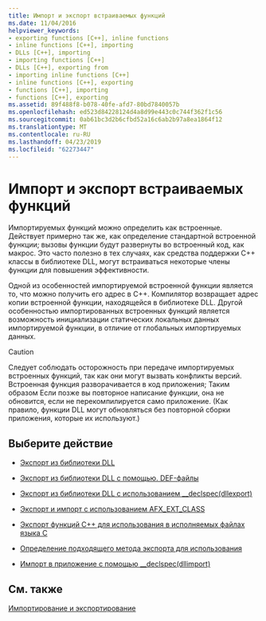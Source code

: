 ```yaml
---
title: Импорт и экспорт встраиваемых функций
ms.date: 11/04/2016
helpviewer_keywords:
- exporting functions [C++], inline functions
- inline functions [C++], importing
- DLLs [C++], importing
- importing functions [C++]
- DLLs [C++], exporting from
- importing inline functions [C++]
- inline functions [C++], exporting
- functions [C++], importing
- functions [C++], exporting
ms.assetid: 89f488f8-b078-40fe-afd7-80bd7840057b
ms.openlocfilehash: ed523d84228124d4a8d99e443c0c744f362f1c56
ms.sourcegitcommit: 0ab61bc3d2b6cfbd52a16c6ab2b97a8ea1864f12
ms.translationtype: MT
ms.contentlocale: ru-RU
ms.lasthandoff: 04/23/2019
ms.locfileid: "62273447"
---
```

# <a name="importing-and-exporting-inline-functions"></a>Импорт и экспорт встраиваемых функций

Импортируемых функций можно определить как встроенные. Действует примерно так же, как определение стандартной встроенной функции; вызовы функции будут развернуты во встроенный код, как макрос. Это часто полезно в тех случаях, как средства поддержки C++ классы в библиотеке DLL, могут встраиваться некоторые члены функции для повышения эффективности.

Одной из особенностей импортируемой встроенной функции является то, что можно получить его адрес в C++. Компилятор возвращает адрес копии встроенной функции, находящейся в библиотеке DLL. Другой особенностью импортированных встроенных функций является возможность инициализации статических локальных данных импортируемой функции, в отличие от глобальных импортируемых данных.

> [!CAUTION]
>  Следует соблюдать осторожность при передаче импортируемых встроенных функций, так как они могут вызвать конфликты версий. Встроенная функция разворачивается в код приложения; Таким образом Если позже вы повторное написание функции, она не обновится, если не перекомпилируется само приложение. (Как правило, функции DLL могут обновляться без повторной сборки приложения, которые их используют.)

## <a name="what-do-you-want-to-do"></a>Выберите действие

- [Экспорт из библиотеки DLL](exporting-from-a-dll.md)

- [Экспорт из библиотеки DLL с помощью. DEF-файлы](exporting-from-a-dll-using-def-files.md)

- [Экспорт из библиотеки DLL с использованием __declspec(dllexport)](exporting-from-a-dll-using-declspec-dllexport.md)

- [Экспорт и импорт с использованием AFX_EXT_CLASS](exporting-and-importing-using-afx-ext-class.md)

- [Экспорт функций C++ для использования в исполняемых файлах языка C](exporting-cpp-functions-for-use-in-c-language-executables.md)

- [Определение подходящего метода экспорта для использования](determining-which-exporting-method-to-use.md)

- [Импорт в приложение с помощью __declspec(dllimport)](importing-into-an-application-using-declspec-dllimport.md)

## <a name="see-also"></a>См. также

[Импортирование и экспортирование](importing-and-exporting.md)

